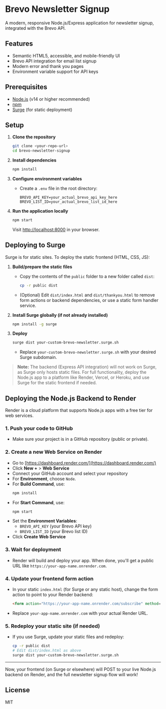 # Brevo Newsletter Signup

A modern, responsive Node.js/Express application for newsletter signup, integrated with the Brevo API.

## Features
- Semantic HTML5, accessible, and mobile-friendly UI
- Brevo API integration for email list signup
- Modern error and thank you pages
- Environment variable support for API keys

## Prerequisites
- [Node.js](https://nodejs.org/) (v14 or higher recommended)
- [npm](https://www.npmjs.com/)
- [Surge](https://surge.sh/) (for static deployment)

## Setup

1. **Clone the repository**
   ```sh
   git clone <your-repo-url>
   cd brevo-newsletter-signup
   ```

2. **Install dependencies**
   ```sh
   npm install
   ```

3. **Configure environment variables**
   - Create a `.env` file in the root directory:
     ```env
     BREVO_API_KEY=your_actual_brevo_api_key_here
     BREVO_LIST_ID=your_actual_brevo_list_id_here
     ```

4. **Run the application locally**
   ```sh
   npm start
   ```
   Visit [http://localhost:8000](http://localhost:8000) in your browser.

## Deploying to Surge

Surge is for static sites. To deploy the static frontend (HTML, CSS, JS):

1. **Build/prepare the static files**
   - Copy the contents of the `public` folder to a new folder called `dist`:
     ```sh
     cp -r public dist
     ```
   - (Optional) Edit `dist/index.html` and `dist/thankyou.html` to remove form actions or backend dependencies, or use a static form handler service.

2. **Install Surge globally (if not already installed)**
   ```sh
   npm install -g surge
   ```

3. **Deploy**
   ```sh
   surge dist your-custom-brevo-newsletter.surge.sh
   ```
   - Replace `your-custom-brevo-newsletter.surge.sh` with your desired Surge subdomain.

> **Note:** The backend (Express API integration) will not work on Surge, as Surge only hosts static files. For full functionality, deploy the Node.js app to a platform like Render, Vercel, or Heroku, and use Surge for the static frontend if needed.

## Deploying the Node.js Backend to Render

Render is a cloud platform that supports Node.js apps with a free tier for web services.

### 1. Push your code to GitHub
- Make sure your project is in a GitHub repository (public or private).

### 2. Create a new Web Service on Render
- Go to [https://dashboard.render.com/](https://dashboard.render.com/)
- Click **New +** > **Web Service**
- Connect your GitHub account and select your repository
- For **Environment**, choose `Node`.
- For **Build Command**, use:
  ```sh
  npm install
  ```
- For **Start Command**, use:
  ```sh
  npm start
  ```
- Set the **Environment Variables**:
  - `BREVO_API_KEY` (your Brevo API key)
  - `BREVO_LIST_ID` (your Brevo list ID)
- Click **Create Web Service**

### 3. Wait for deployment
- Render will build and deploy your app. When done, you'll get a public URL like `https://your-app-name.onrender.com`.

### 4. Update your frontend form action
- In your static `index.html` (for Surge or any static host), change the form action to point to your Render backend:
  ```html
  <form action="https://your-app-name.onrender.com/subscribe" method="POST" ...>
  ```
- Replace `your-app-name.onrender.com` with your actual Render URL.

### 5. Redeploy your static site (if needed)
- If you use Surge, update your static files and redeploy:
  ```sh
  cp -r public dist
  # Edit dist/index.html as above
  surge dist your-custom-brevo-newsletter.surge.sh
  ```

---

Now, your frontend (on Surge or elsewhere) will POST to your live Node.js backend on Render, and the full newsletter signup flow will work!

## License
MIT